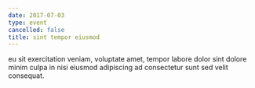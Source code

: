 ```yaml
---
date: 2017-07-03
type: event
cancelled: false
title: sint tempor eiusmod
---
```

eu sit exercitation veniam, voluptate amet, tempor labore dolor sint dolore minim culpa in nisi eiusmod adipiscing ad consectetur sunt sed velit consequat.